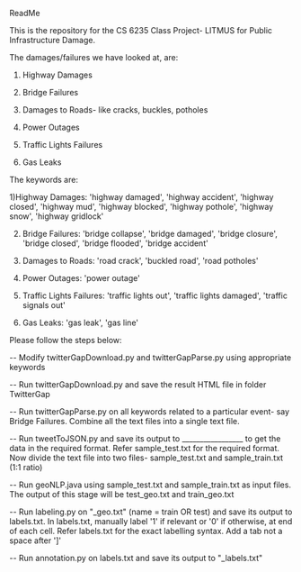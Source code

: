 ReadMe

This is the repository for the CS 6235 Class Project- LITMUS for Public Infrastructure Damage.

The damages/failures we have looked at, are:

1) Highway Damages

2) Bridge Failures

3) Damages to Roads- like cracks, buckles, potholes

4) Power Outages

5) Traffic Lights Failures

6) Gas Leaks

The keywords are:

1)Highway Damages: 'highway damaged', 'highway accident', 'highway closed', 'highway mud', 'highway blocked', 'highway pothole', 'highway snow', 'highway gridlock'

2) Bridge Failures: 'bridge collapse', 'bridge damaged', 'bridge closure', 'bridge closed', 'bridge flooded', 'bridge accident'

3) Damages to Roads: 'road crack', 'buckled road', 'road potholes'

4) Power Outages: 'power outage'

5) Traffic Lights Failures: 'traffic lights out', 'traffic lights damaged', 'traffic signals out'

6) Gas Leaks: 'gas leak', 'gas line'

Please follow the steps below:

-- Modify twitterGapDownload.py and twitterGapParse.py using appropriate keywords

-- Run twitterGapDownload.py and save the result HTML file in folder TwitterGap

-- Run twitterGapParse.py on all keywords related to a particular event- say Bridge Failures. Combine all the text files into a single text file.

-- Run tweetToJSON.py and save its output to _________________ to get the data in the required format. Refer sample_test.txt for the required format. Now divide the text file into two files- sample_test.txt and sample_train.txt (1:1 ratio)

-- Run geoNLP.java using sample_test.txt and sample_train.txt as input files. The output of this stage will be test_geo.txt and train_geo.txt

-- Run labeling.py on "<name>_geo.txt" (name = train OR test) and save its output to labels.txt. In labels.txt, manually label '1' if relevant or '0' if otherwise, at end of each cell. Refer labels.txt for the exact labelling syntax. Add a tab not a space after ']'

-- Run annotation.py on labels.txt and save its output to "<name>_labels.txt"
